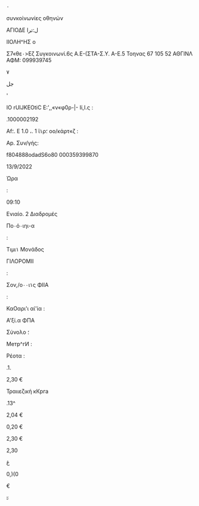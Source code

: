 ٠

συνκοίνωνίες
οθηνών

ΑΓΙΟΔΕ  ل:ترا

ΙΙΟΛΗ^ΗΣ  ο

Σ7«θε٠>Εζ  Συγκοινωνί.6ς  Α.Ε-(ΣΤΑ-Σ.Υ.  Α-Ε.5
Τοηνας  67
105  52  ΑΘΓΙΝΛ
ΑΦΜ:  099939745

 ٧

 جل

'

ΙΟ  rUlJKEOtiC  Ε:',,«ν«φ0ρ-|- Ιί,Ι.ς :

.1000002192

Af؛. Ε  1.0 ،.  1 ϊ١ρ؛ οο/κάρτ«ζ :

Ap.  Συν/γής:

f804888odadS6o80
000359399870

13/9/2022

Ώρα

:

09:10

Ενιαίο.  2  Διαδρομές

Πο٠ό٠ιηι-α

:

Τιμι١  Μονάδος

ΓΙΛΟΡΟΜΙΙ

:

Σον,/ο٠٠ι١ς  ΦΙΙΑ

:

ΚαΟαρι'ι  αί'ία  :

Α'ξί.α  ΦΠΑ

Σύνολο  ؛

Метр^гИ  :

Ρέοτα  :

.1.

2,30  €

Τραιιεζική  кКрга

.13^

2,04  €

0,20  €

2,30  €

 2,30

غ

0,)(0

€

ะ
